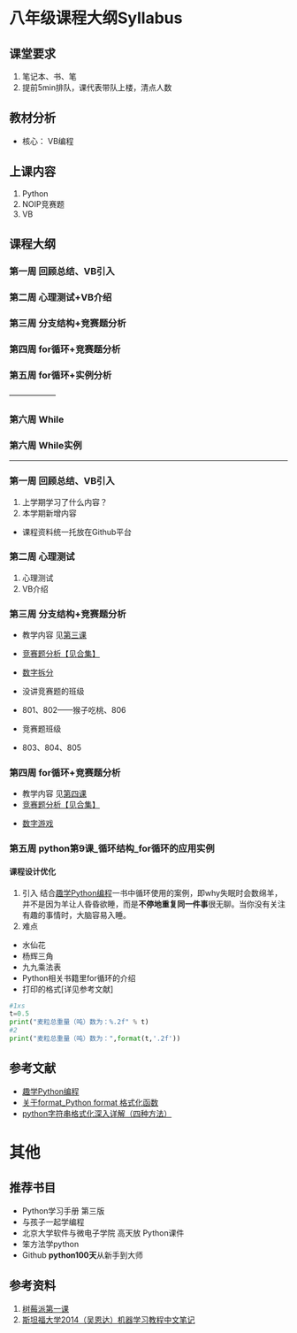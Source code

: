 # 八年级课程大纲Syllabus

## 课堂要求
1. 笔记本、书、笔
2. 提前5min排队，课代表带队上楼，清点人数


## 教材分析
* 核心： VB编程


## 上课内容
1. Python
2. NOIP竞赛题
3. VB


## 课程大纲
### 第一周 回顾总结、VB引入
### 第二周 心理测试+VB介绍
### 第三周 分支结构+竞赛题分析
### 第四周 for循环+竞赛题分析
### 第五周 for循环+实例分析
——————
### 第六周 While
### 第六周 While实例


---

### 第一周 回顾总结、VB引入
1. 上学期学习了什么内容？
2. 本学期新增内容
* 课程资料统一托放在Github平台



### 第二周 心理测试
1. 心理测试
2. VB介绍

### 第三周 分支结构+竞赛题分析
- 教学内容 见[第三课](https://github.com/Gailsunset/xtwgyxx_AICourse/tree/main/001_%E6%95%99%E5%AD%A6%E7%8F%AD%E7%BA%A7/003_%E5%85%AB%E5%B9%B4%E7%BA%A7/%E7%AC%AC%E4%B8%89%E8%AF%BE)

- [竞赛题分析【见合集】](https://github.com/Gailsunset/xtwgyxx_AICourse/blob/main/002_NOIP/000_%E7%AB%9E%E8%B5%9B%E9%A2%98%E5%90%88%E9%9B%86.md)
* [数字拆分](https://github.com/Gailsunset/xtwgyxx_AICourse/blob/main/002_NOIP/001_%E4%BC%98%E7%A7%80%E7%9A%84%E6%8B%86%E5%88%86.md)

- 没讲竞赛题的班级
* 801、802——猴子吃桃、806

- 竞赛题班级
* 803、804、805


### 第四周 for循环+竞赛题分析
- 教学内容 见[第四课](https://github.com/Gailsunset/xtwgyxx_AICourse/tree/main/001_%E6%95%99%E5%AD%A6%E7%8F%AD%E7%BA%A7/003_%E5%85%AB%E5%B9%B4%E7%BA%A7/%E7%AC%AC%E5%9B%9B%E8%AF%BE)
- [竞赛题分析【见合集】](https://github.com/Gailsunset/xtwgyxx_AICourse/blob/main/002_NOIP/000_%E7%AB%9E%E8%B5%9B%E9%A2%98%E5%90%88%E9%9B%86.md)
* [数字游戏](https://github.com/Gailsunset/xtwgyxx_AICourse/blob/main/002_NOIP/003_%E6%95%B0%E5%AD%97%E6%B8%B8%E6%88%8F.md)


### 第五周 python第9课_循环结构_for循环的应用实例
#### 课程设计优化
1. 引入
结合[趣学Python编程](https://book.douban.com/subject/25837145/)一书中循环使用的案例，即why失眠时会数绵羊，并不是因为羊让人昏昏欲睡，而是**不停地重复同一件事**很无聊。当你没有关注有趣的事情时，大脑容易入睡。
2. 难点
- 水仙花
- 杨辉三角
- 九九乘法表
- Python相关书籍里for循环的介绍
- 打印的格式[详见参考文献]
```python
#1xs
t=0.5
print("麦粒总重量（吨）数为：%.2f" % t)
#2
print("麦粒总重量（吨）数为：",format(t,'.2f'))
```

## 参考文献
* [趣学Python编程](https://book.douban.com/subject/25837145/)
* [关于format_Python format 格式化函数](https://www.runoob.com/python/att-string-format.html)
* [python字符串格式化深入详解（四种方法）](https://blog.csdn.net/qq_27825451/article/details/105652244)


# 其他

## 推荐书目
* Python学习手册 第三版
* 与孩子一起学编程
* 北京大学软件与微电子学院 高天放 Python课件
* 笨方法学python
* Github **python100天**从新手到大师



## 参考资料
1. [树莓派第一课](https://mp.weixin.qq.com/s/MDixrk_dZz5rp589avk-qg)
2. [斯坦福大学2014（吴恩达）机器学习教程中文笔记](https://github.com/fengdu78/Coursera-ML-AndrewNg-Notes)
